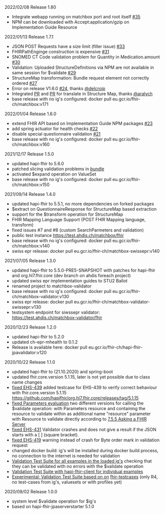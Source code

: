 2022/02/08 Release 1.80
- Integrate webapp running on matchbox port and root itself [#35](https://github.com/ahdis/matchbox/issues/35)
- NPM can be downloaded with Accept:application/gzip on Implementation Guide Resource

2022/01/13 Release 1.7.1
- JSON POST Requests have a size limit (filler issue) [#33](https://github.com/ahdis/matchbox/issues/33)
- FHIRPathEnginge construction is expensive [#31](https://github.com/ahdis/matchbox/issues/31)
- SNOMED CT Code validation problem for Quantity in Medication.amount [#30](https://github.com/ahdis/matchbox/issues/30)
- Validation: Uploaded StructureDefinitions via NPM are not available in same session for $validate [#29](https://github.com/ahdis/matchbox/issues/29)
- StructureMap transformation: Bundle request element not correctly ordered [#27](https://github.com/ahdis/matchbox/issues/27)
- Error on release V1.6.0 [#24](https://github.com/ahdis/matchbox/issues/24), thanks [@delcroip](https://github.com/delcroip)
- Integrated [PR](https://github.com/ahdis/matchbox/pull/25) and [PR](https://github.com/ahdis/matchbox/pull/32)  for translate in Structure Map, thanks [@aralych](https://github.com/ralych) 
- base release with no ig's configured: docker pull eu.gcr.io/fhir-ch/matchbox:v171

2022/01/04 Release 1.6.0
- extend FHIR API based on Implementation Guide NPM packages [#23](https://github.com/ahdis/matchbox/issues/23)
- add spring actuator for health checks [#22](https://github.com/ahdis/matchbox/issues/22)
- disable special questionnaire validation [#21](https://github.com/ahdis/matchbox/issues/21)
- base release with no ig's configured: docker pull eu.gcr.io/fhir-ch/matchbox:v160

2021/12/17 Release 1.5.0
- updated hapi-fhir to 5.6.0
- patched slicing validation problems in [bundle](https://github.com/ahdis/matchbox/issues/15)
- activated $expand operation on ValueSet
- base release with no ig's configured: docker pull eu.gcr.io/fhir-ch/matchbox:v150

2021/09/14 Release 1.4.0
- updated hapi-fhir to 5.5.1, no more dependencies on forked packages
- $extract on QuestionnaireResponse for StructureMap based extraction
- support for the $transform operation for StructureMap
- FHIR Mapping Language Support (POST FHIR Mapping language, transform)
- fixed issues #7 and #8 (custom SearchParmeters and validation)
- public test instance https://test.ahdis.ch/matchbox/fhir
- base release with no ig's configured: docker pull eu.gcr.io/fhir-ch/matchbox:v140
- swiss epr release: docker pull eu.gcr.io/fhir-ch/matchbox-swissepr:v140

2021/07/05 Release 1.3.0
- updated hapi-fhir to 5.5.0-PRE5-SNAPSHOT with patches for hapi-fhir and org.hl7.fhir.core (dev branch on ahdis foreach project)
- updated swiss epr implementation guides to STU2 Ballot
- renamed project to matchbox-validator
- base release with no ig's configured: docker pull eu.gcr.io/fhir-ch/matchbox-validator:v130
- swiss epr release: docker pull eu.gcr.io/fhir-ch/matchbox-validator-swissepr:v130
- testsystem endpoint for siwssepr validator: https://test.ahdis.ch/matchbox-validator/fhir

2020/12/23 Release 1.2.0
- updated hapi-fhir to 5.2.0
- updated ch-epr-mhealth to 0.1.2
- Release is available here:
docker pull eu.gcr.io/fhir-ch/hapi-fhir-jpavalidator:v120

2020/10/22 Release 1.1.0
- updated hapi-fhir to (21.10.2020) and spring-boot
- updated fhir.core.version 5.1.15, later is not yet possible due to class name changes
- [fixed EHS-439](https://github.com/ahdis/hapi-fhir-jpaserver-validator/issues/2) added testcase for EHS-439 to verify correct behaviour with fhir.core.version 5.1.15 https://github.com/hapifhir/org.hl7.fhir.core/releases/tag/5.1.15
- [fixed Parameters evaluation](https://github.com/ahdis/hapi-fhir-jpaserver-validator/issues/1) two different versions for calling the $validate operation: with Parameters resource and containing the resource to validate within as additional name "resource" parameter
with Resource to validate directly according to [7.5.5 Asking a FHIR Server](https://www.hl7.org/fhir/validation.html#op)
- [fixed EHS-431](https://gazelle.ihe.net/jira/browse/EHS-431) Validator crashes and does not give a result if the JSON starts with a [ ] (square bracket).
- [fixed EHS-419](https://gazelle.ihe.net/jira/browse/EHS-419) warning instead of crash for Byte order mark in validation request
- changed docker build: ig's will be installed during docker build process, no connection to the internet is needed for validation
- [Validation Test Suite for all examples in the loaded ig's](https://github.com/ahdis/hapi-fhir-jpaserver-validator/blob/ig/src/test/java/ch/ahdis/validation/IgValidateR4Test.java) checking that they can be validated with no errors with the $validate operation
- [Validation Test Suite with hapi-fhir-client for individual examples](https://github.com/ahdis/hapi-fhir-jpaserver-validator/blob/ig/src/test/java/ch/ahdis/validation/IgValidateRawProfileTest.java)
- [Experimental: Validation Test Suite based on on](https://github.com/ahdis/hapi-fhir-jpaserver-validator/blob/ig/src/test/java/ch/ahdis/validation/CoreValidationTests.java) [fhir-testcases](https://github.com/FHIR/fhir-test-cases/tree/master/validator) (only R4, no test-cases from ig's, valuesets or with profiles yet)

2020/09/02 Release 1.0.0
- system level $validate operation for $ig's
- based on hapi-fhir-jpaserverstarter 5.1.0